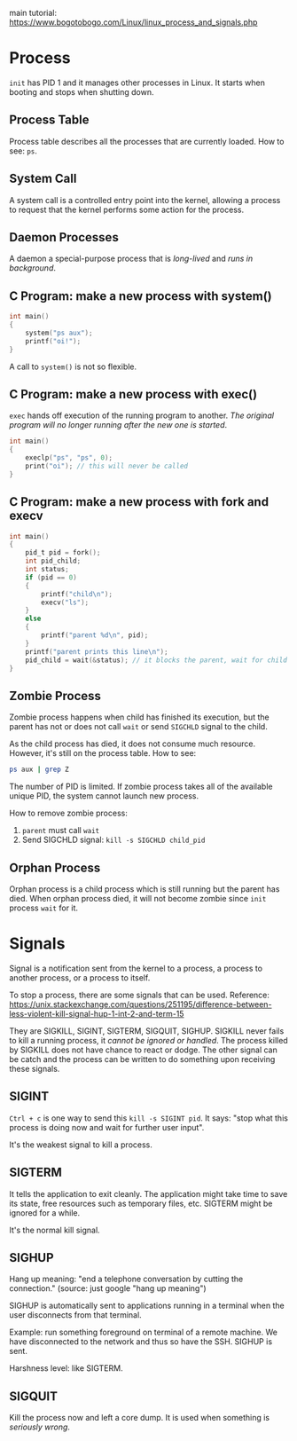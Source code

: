 main tutorial: https://www.bogotobogo.com/Linux/linux_process_and_signals.php

# Process
`init` has PID 1 and it manages other processes in Linux. It starts when booting and stops when shutting down.

## Process Table
Process table describes all the processes that are currently loaded. How to see: `ps`.

## System Call
A system call is a controlled entry point into the kernel, allowing a process to request that the kernel performs some action for the process.

## Daemon Processes
A daemon a special-purpose process that is *long-lived* and *runs in background*.

## C Program: make a new process with system()
```c
int main()
{
    system("ps aux");
    printf("oi!");
}
```
A call to `system()` is not so flexible.

## C Program: make a new process with exec()
`exec` hands off execution of the running program to another. *The original program will no longer running after the new one is started*.
```c
int main()
{
    execlp("ps", "ps", 0);
    print("oi"); // this will never be called
}
```

## C Program: make a new process with fork and execv
```c
int main()
{
    pid_t pid = fork();
    int pid_child;
    int status;
    if (pid == 0)
    {
        printf("child\n");
        execv("ls");
    }
    else
    {
        printf("parent %d\n", pid);
    }
    printf("parent prints this line\n");
    pid_child = wait(&status); // it blocks the parent, wait for child process to finish
}
```

## Zombie Process
Zombie process happens when child has finished its execution, but the parent has not or does not call `wait` or send `SIGCHLD` signal to the child.

As the child process has died, it does not consume much resource. However, it's still on the process table. How to see:
```bash
ps aux | grep Z
```

The number of PID is limited. If zombie process takes all of the available unique PID, the system cannot launch new process.

How to remove zombie process:
1. `parent` must call `wait`
2. Send SIGCHLD signal: `kill -s SIGCHLD child_pid`

## Orphan Process
Orphan process is a child process which is still running but the parent has died. When orphan process died, it will not become zombie since `init` process `wait` for it.

# Signals
Signal is a notification sent from the kernel to a process, a process to another process, or a process to itself.

To stop a process, there are some signals that can be used. Reference: https://unix.stackexchange.com/questions/251195/difference-between-less-violent-kill-signal-hup-1-int-2-and-term-15

They are SIGKILL, SIGINT, SIGTERM, SIGQUIT, SIGHUP. SIGKILL never fails to kill a running process, it *cannot be ignored or handled*. The process killed by SIGKILL does not have chance to react or dodge. The other signal can be catch and the process can be written to do something upon receiving these signals. 

## SIGINT
`Ctrl + c` is one way to send this `kill -s SIGINT pid`. It says: "stop what this process is doing now and wait for further user input".

It's the weakest signal to kill a process.

## SIGTERM
It tells the application to exit cleanly. The application might take time to save its state, free resources such as temporary files, etc. SIGTERM might be ignored for a while.

It's the normal kill signal.

## SIGHUP
Hang up meaning: "end a telephone conversation by cutting the connection." (source: just google "hang up meaning")

SIGHUP is automatically sent to applications running in a terminal when the user disconnects from that terminal.

Example: run something foreground on terminal of a remote machine. We have disconnected to the network and thus so have the SSH. SIGHUP is sent.

Harshness level: like SIGTERM.

## SIGQUIT
Kill the process now and left a core dump. It is used when something is *seriously wrong*.